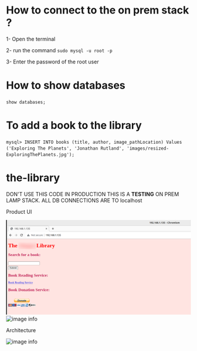 # How to connect to the on prem stack ?

1- Open the terminal

2- run the command ``sudo mysql -u root -p``

3- Enter the password of the root user

# How to show databases
``show databases;``

# To add a book to the library

``mysql> INSERT INTO books (title, author, image_pathLocation) Values ('Exploring The Planets', 'Jonathan Rutland', 'images/resized-ExploringThePlanets.jpg');``

# the-library
DON'T USE THIS CODE IN PRODUCTION
THIS IS A **TESTING** ON PREM LAMP STACK.
ALL DB CONNECTIONS ARE TO localhost

Product UI

![image info](./product-image-1-2.png)
![image info](./product-image-2.png)


Architecture

![image info](./Architecture/aleppo-library-architecture.jpg)
